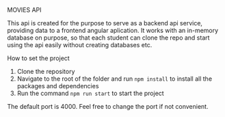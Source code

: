MOVIES API

This api is created for the purpose to serve as a backend api service, providing data to a frontend angular aplication. 
It works with an in-memory database on purpose, so that each student can clone the repo and start using the api easily without creating databases etc.

How to set the project
1. Clone the repository
1. Navigate to the root of the folder and run ` npm install ` to install all the packages and dependencies
2. Run the command ` npm run start ` to start the project 

The default port is 4000. Feel free to change the port if not convenient.